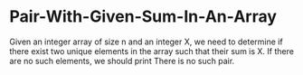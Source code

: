 # Pair-With-Given-Sum-In-An-Array
Given an integer array of size n and an integer X, we need to determine if there exist two unique elements in the array such that their sum is X. If there are no such elements, we should print There is no such pair.
